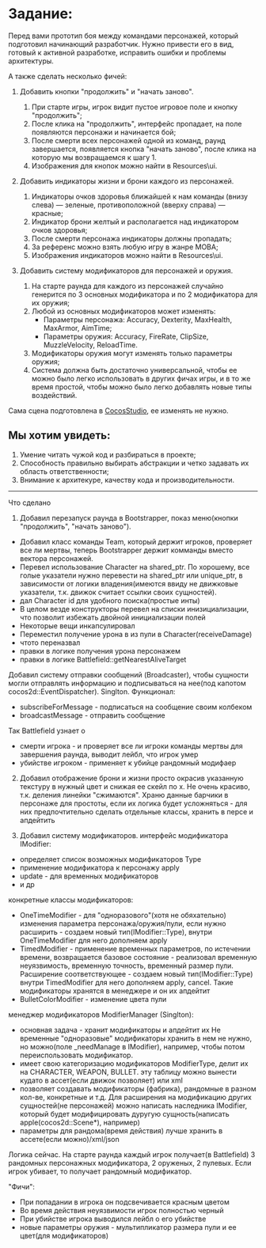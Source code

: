 Задание:
===
Перед вами прототип боя между командами персонажей, который подготовил начинающий разработчик. Нужно привести его в вид, готовый к активной разработке, исправить ошибки и проблемы архитектуры. 

А также сделать несколько фичей:

1. Добавить кнопки "продолжить" и "начать заново".
	1. При старте игры, игрок видит пустое игровое поле и кнопку "продолжить";
	2. После клика на "продолжить", интерфейс пропадает, на поле появляются персонажи и начинается бой;
	3. После смерти всех персонажей одной из команд, раунд завершается, появляется кнопка "начать заново", после клика на которую мы возвращаемся к шагу 1.
	4. Изображения для кнопок можно найти в Resources\ui.

2. Добавить индикаторы жизни и брони каждого из персонажей.
	1. Индикаторы очков здоровья ближайшей к нам команды (внизу слева) — зеленые, противоположной (вверху справа) — красные;
	2. Индикатор брони желтый и располагается над индикатором очков здоровья;
	3. После смерти персонажа индикаторы должны пропадать;
	4. За референс можно взять любую игру в жанре MOBA;
	5. Изображения индикаторов можно найти в Resources\ui.

3. Добавить систему модификаторов для персонажей и оружия.
	1. На старте раунда для каждого из персонажей случайно генерится по 3 основных модификатора и по 2 модификатора для их оружия;
	2. Любой из основных модификаторов может изменять:
		* Параметры персонажа: Accuracy, Dexterity, MaxHealth, MaxArmor, AimTime;
		* Параметры оружия: Accuracy, FireRate, ClipSize, MuzzleVelocity, ReloadTime.
	3. Модификаторы оружия могут изменять только параметры оружия;
	4. Система должна быть достаточно универсальной, чтобы ее можно было легко использовать в других фичах игры, и в то же время простой, чтобы можно было легко добавлять новые типы воздействий.

Сама сцена подготовлена в [CocosStudio](https://drive.google.com/file/d/1R1BYaGMT7JkF98dnmlP7oq5ampXuD5wV/view), ее изменять не нужно.

Мы хотим увидеть:
---
1. Умение читать чужой код и разбираться в проекте;
2. Способность правильно выбирать абстракции и четко задавать их область ответственности; 
3. Внимание к архитекуре, качеству кода и производительности.

-------------------------------------------------------------------
Что сделано

1. Добавил перезапуск раунда в Bootstrapper, показ меню(кнопки "продолжить", "начать заново").

- Добавил класс команды Team, который держит игроков, проверяет все ли мертвы, теперь Bootstrapper держит комманды вместо вектора персонажей.
- Перевел использование Character на shared_ptr. По хорошему, все голые указатели нужно перевести на shared_ptr или unique_ptr, в зависимости от логики владения(имеются ввиду не движковые указатели, т.к. движок считает ссылки своих сущностей).
- дал Character id для удобного поиска(простые инты)
- В целом везде конструкторы перевел на списки инизициализации, что позволит избежать двойной инициализации полей
- Некоторые вещи инкапсулировал
- Переместил получение урона в из пули в Character(receiveDamage)
- чтото переназвал
- правки в логике получения урона персонажем
- правки в логике Battlefield::getNearestAliveTarget

Добавил систему отправки сообщений (Broadcaster), чтобы сущности могли отправлять информацию и подписываться на нее(под капотом cocos2d::EventDispatcher). Singlton. Функционал:
- subscribeForMessage - подписаться на сообщение своим колбеком
- broadcastMessage - отправить сообщение

Так Battlefield узнает о
- смерти игрока - и проверяет все ли игроки команды мертвы для завершения раунда, выводит лейбл, что игрок умер
- убийстве игроком - применяет к убийце рандомный модифаер

2. Добавил отображение брони и жизни просто окрасив указанную текстуру в нужный цвет и снижая ее скейл по x. Не очень красиво, т.к. деления линейки "сжимаются". Храню данные барчики в персонаже для простоты, если их логика будет усложняться - для них предпочтительно сделать отдельные классы, хранить в персе и апдейтить

3. Добавил систему модификаторов. интерфейс модификатора IModifier:
- определяет список возможных модификаторов Type
- применение модификатора к персонажу apply
- update - для временных модификаторов
- и др

конкретные классы модификаторов:
- OneTimeModifier - для "одноразового"(хотя не обяхательно) изменения параметра персонажа/оружия/пули, если нужно расширить - создаем новый тип(IModifier::Type), внутри OneTimeModifier для него дополняем apply
- TimedModifier - применение временных параметров, по истечении времени, возвращается базовое состояние - реализовал временную неуязвимость, временную точность, временный размер пули. Расширение соответствующее - создаем новый тип(IModifier::Type) внутри TimedModifier для него дополняем apply, cancel. Такие модификаторы хранятся в менеджере и он их апдейтит
- BulletColorModifier - изменение цвета пули

менеджер модификаторов ModifierManager (Singlton):
- основная задача - хранит модификаторы и апдейтит их
  Не временные "одноразовые" модификаторы хранить в нем не нужно, но можно(поле \_needManage в IModifier), например, чтобы потом переиспользовать модификатор.
- имеет свою категоризацию модификаторов ModifierType, делит их на CHARACTER, WEAPON, BULLET. эту таблицу можно вынести кудато в ассет(если движок позволяет) или xml
- позволяет создавать модификаторы (фабрика), рандомные в разном кол-ве, конкретные и т.д.
  Для расширения на модификацию других сущностей(не персонажей) можно написать наследника IModifier, который будет модифицировать дуругую сущность(написать apple(cocos2d::Scene\*), например)
- параметры для рандома(время действия) лучше хранить в ассете(если можно)/xml/json

Логика сейчас. На старте раунда каждый игрок получает(в Battlefield) 3 рандомных персонажных модификатора, 2 оруженых, 2 пулевых. Если игрок убивает, то получает рандомный модификатор.

"Фичи":
- При попадании в игрока он подсвечивается красным цветом
- Во время действия неуязвимости игрок полностью черный
- При убийстве игрока выводился лейбл о его убийстве
- новые параметры оружия - мультипликатор размера пули и ее цвет(для модификаторов)
